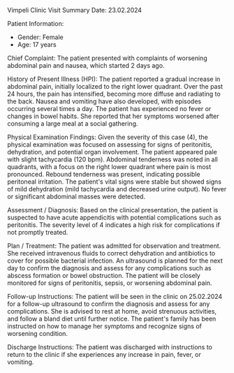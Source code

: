 Vimpeli Clinic
Visit Summary
Date: 23.02.2024

Patient Information:
- Gender: Female
- Age: 17 years

Chief Complaint:
The patient presented with complaints of worsening abdominal pain and nausea, which started 2 days ago.

History of Present Illness (HPI):
The patient reported a gradual increase in abdominal pain, initially localized to the right lower quadrant. Over the past 24 hours, the pain has intensified, becoming more diffuse and radiating to the back. Nausea and vomiting have also developed, with episodes occurring several times a day. The patient has experienced no fever or changes in bowel habits. She reported that her symptoms worsened after consuming a large meal at a social gathering.

Physical Examination Findings:
Given the severity of this case (4), the physical examination was focused on assessing for signs of peritonitis, dehydration, and potential organ involvement. The patient appeared pale with slight tachycardia (120 bpm). Abdominal tenderness was noted in all quadrants, with a focus on the right lower quadrant where pain is most pronounced. Rebound tenderness was present, indicating possible peritoneal irritation. The patient's vital signs were stable but showed signs of mild dehydration (mild tachycardia and decreased urine output). No fever or significant abdominal masses were detected.

Assessment / Diagnosis:
Based on the clinical presentation, the patient is suspected to have acute appendicitis with potential complications such as peritonitis. The severity level of 4 indicates a high risk for complications if not promptly treated.

Plan / Treatment:
The patient was admitted for observation and treatment. She received intravenous fluids to correct dehydration and antibiotics to cover for possible bacterial infection. An ultrasound is planned for the next day to confirm the diagnosis and assess for any complications such as abscess formation or bowel obstruction. The patient will be closely monitored for signs of peritonitis, sepsis, or worsening abdominal pain.

Follow-up Instructions:
The patient will be seen in the clinic on 25.02.2024 for a follow-up ultrasound to confirm the diagnosis and assess for any complications. She is advised to rest at home, avoid strenuous activities, and follow a bland diet until further notice. The patient's family has been instructed on how to manage her symptoms and recognize signs of worsening condition.

Discharge Instructions:
The patient was discharged with instructions to return to the clinic if she experiences any increase in pain, fever, or vomiting.